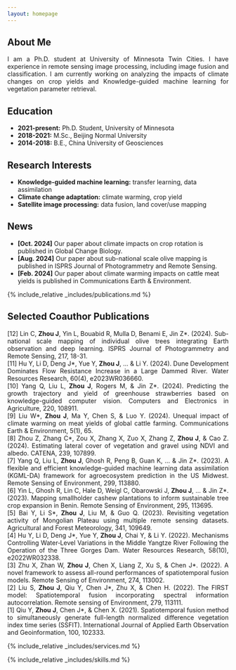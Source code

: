 ```yaml
---
layout: homepage
---
```


## About Me

<p style="text-align: justify;">
I am a Ph.D. student at University of Minnesota Twin Cities. I have experience in remote sensing image processing, including image fusion and classification. I am currently working on analyzing the impacts of climate changes on crop yields and Knowledge-guided machine learning for vegetation parameter retrieval.
</p>

## Education

- **2021-present:** Ph.D. Student, University of Minnesota
- **2018-2021:** M.Sc., Beijing Normal University
- **2014-2018:** B.E., China University of Geosciences

## Research Interests

- **Knowledge-guided machine learning:** transfer learning, data assimilation
- **Climate change adaptation:** climate warming, crop yield
- **Satellite image processing:** data fusion, land cover/use mapping

## News
- **[Oct. 2024]** Our paper about climate impacts on crop rotation is published in Global Change Biology.
- **[Aug. 2024]** Our paper about sub-national scale olive mapping is published in ISPRS Journal of Photogrammetry and Remote Sensing.
- **[Feb. 2024]** Our paper about climate warming impacts on cattle meat yields is published in Communications Earth & Environment.

{% include_relative _includes/publications.md %}

## Selected Coauthor Publications

<p style="text-align: justify;">
[12] Lin C, <strong>Zhou J</strong>, Yin L, Bouabid R, Mulla D, Benami E, Jin Z*. (2024). Sub-national scale mapping of individual olive trees integrating Earth observation and deep learning. ISPRS Journal of Photogrammetry and Remote Sensing, 217, 18-31.<br />
[11] Hu Y, Li D, Deng J*, Yue Y, <strong>Zhou J</strong>, ... & Li Y. (2024). Dune Development Dominates Flow Resistance Increase in a Large Dammed River. Water Resources Research, 60(4), e2023WR036660.<br />
[10] Yang Q, Liu L, <strong>Zhou J</strong>, Rogers M, & Jin Z*. (2024). Predicting the growth trajectory and yield of greenhouse strawberries based on knowledge-guided computer vision. Computers and Electronics in Agriculture, 220, 108911.<br />
[9] Liu W*, <strong>Zhou J</strong>, Ma Y, Chen S, & Luo Y. (2024). Unequal impact of climate warming on meat yields of global cattle farming. Communications Earth & Environment, 5(1), 65.<br />
[8] Zhou Z, Zhang C*, Zou X, Zhang X, Zuo X, Zhang Z, <strong>Zhou J</strong>, & Cao Z. (2024). Estimating lateral cover of vegetation and gravel using NDVI and albedo. CATENA, 239, 107899.<br />
[7] Yang Q, Liu L, <strong>Zhou J</strong>, Ghosh R, Peng B, Guan K, ... & Jin Z*. (2023). A flexible and efficient knowledge-guided machine learning data assimilation (KGML-DA) framework for agroecosystem prediction in the US Midwest. Remote Sensing of Environment, 299, 113880.<br />
[6] Yin L, Ghosh R, Lin C, Hale D, Weigl C, Obarowski J, <strong>Zhou J</strong>, ... & Jin Z*. (2023). Mapping smallholder cashew plantations to inform sustainable tree crop expansion in Benin. Remote Sensing of Environment, 295, 113695.<br />
[5] Bai Y, Li S*, <strong>Zhou J</strong>, Liu M, & Guo Q. (2023). Revisiting vegetation activity of Mongolian Plateau using multiple remote sensing datasets. Agricultural and Forest Meteorology, 341, 109649.<br />
[4] Hu Y, Li D, Deng J*, Yue Y, <strong>Zhou J</strong>, Chai Y, & Li Y. (2022). Mechanisms Controlling Water‐Level Variations in the Middle Yangtze River Following the Operation of the Three Gorges Dam. Water Resources Research, 58(10), e2022WR032338.<br />
[3] Zhu X, Zhan W, <strong>Zhou J</strong>, Chen X, Liang Z, Xu S, & Chen J*. (2022). A novel framework to assess all-round performances of spatiotemporal fusion models. Remote Sensing of Environment, 274, 113002.<br />
[2] Liu S, <strong>Zhou J</strong>, Qiu Y, Chen J*, Zhu X, & Chen H. (2022). The FIRST model: Spatiotemporal fusion incorporating spectral information autocorrelation. Remote sensing of Environment, 279, 113111.<br />
[1] Qiu Y, <strong>Zhou J</strong>, Chen J*, & Chen X. (2021). Spatiotemporal fusion method to simultaneously generate full-length normalized difference vegetation index time series (SSFIT). International Journal of Applied Earth Observation and Geoinformation, 100, 102333.<br />
</p>

{% include_relative _includes/services.md %}

{% include_relative _includes/skills.md %}
